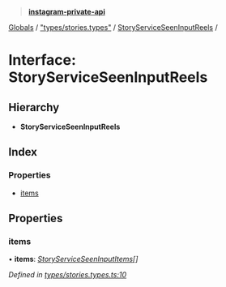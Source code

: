 > **[instagram-private-api](../README.md)**

[Globals](../README.md) / ["types/stories.types"](../modules/_types_stories_types_.md) / [StoryServiceSeenInputReels](_types_stories_types_.storyserviceseeninputreels.md) /

# Interface: StoryServiceSeenInputReels

## Hierarchy

* **StoryServiceSeenInputReels**

## Index

### Properties

* [items](_types_stories_types_.storyserviceseeninputreels.md#items)

## Properties

###  items

• **items**: *[StoryServiceSeenInputItems](_types_stories_types_.storyserviceseeninputitems.md)[]*

*Defined in [types/stories.types.ts:10](https://github.com/dilame/instagram-private-api/blob/173bc62/src/types/stories.types.ts#L10)*